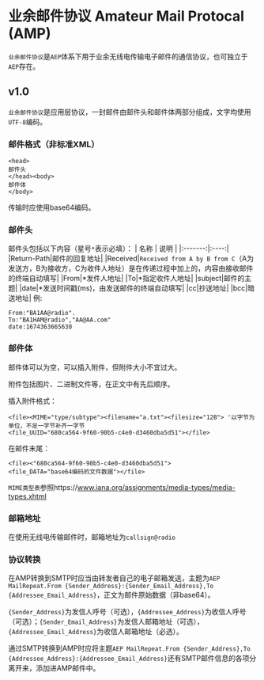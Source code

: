 # 业余邮件协议 Amateur Mail Protocal (AMP)
`业余邮件协议`是`AEP`体系下用于业余无线电传输电子邮件的通信协议，也可独立于`AEP`存在。

## v1.0
`业余邮件协议`是应用层协议，一封邮件由邮件头和邮件体两部分组成，文字均使用`UTF-8`编码。
### 邮件格式（非标准XML）
```
<head>
邮件头
</head><body>
邮件体
</body>
```
传输时应使用base64编码。

### 邮件头
邮件头包括以下内容（星号`*`表示必填）：
| 名称 | 说明 |
|:-------:|:----:|
|Return-Path|邮件的回复地址|
|Received|`Received from A by B from C`（A为发送方，B为接收方，C为收件人地址）是在传递过程中加上的，内容由接收邮件的终端自动填写|
|From|*发件人地址|
|To|*指定收件人地址|
|subject|邮件的主题|
|date|*发送时间戳(ms)，由发送邮件的终端自动填写|
|cc|抄送地址|
|bcc|暗送地址|
例:
```
From:"BA1AA@radio".
To:"BA1HAM@radio","AA@AA.com"
date:1674363665630
```
### 邮件体
邮件体可以为空，可以插入附件，但附件大小不宜过大。

附件包括图片、二进制文件等，在正文中有先后顺序。

插入附件格式：
```
<file><MIME="type/subtype"><filename="a.txt"><filesize="12B"> '以字节为单位，不足一字节补齐一字节
<file_UUID="680ca564-9f60-90b5-c4e0-d3460dba5d51"></file>
```
在邮件末尾：
```
<file><"680ca564-9f60-90b5-c4e0-d3460dba5d51">
<file_DATA="base64编码的文件数据"></file>
```
`MIME类型表`参照https://www.iana.org/assignments/media-types/media-types.xhtml
### 邮箱地址
在使用无线电传输邮件时，邮箱地址为`callsign@radio`
### 协议转换
在AMP转换到SMTP时应当由转发者自己的电子邮箱发送，主题为`AEP MailRepeat.From {Sender_Address}:{Sender_Email_Address},To {Addressee_Email_Address}`，正文为邮件原始数据（非base64）。

`{Sender_Address}`为发信人呼号（可选），`{Addressee_Address}`为收信人呼号（可选）；`{Sender_Email_Address}`为发信人邮箱地址（可选），`{Addressee_Email_Address}`为收信人邮箱地址（必选）。

通过SMTP转换到AMP时应将主题`AEP MailRepeat.From {Sender_Address},To {Addressee_Address}:{Addressee_Email_Address}`还有SMTP邮件信息的各项分离开来，添加进AMP邮件中。
